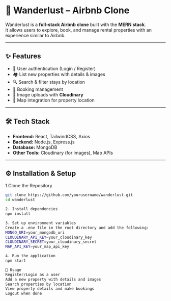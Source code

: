 # 🏡 Wanderlust – Airbnb Clone

Wanderlust is a **full-stack Airbnb clone** built with the **MERN stack**.  
It allows users to explore, book, and manage rental properties with an experience similar to Airbnb.

---

## ✨ Features
- 👤 User authentication (Login / Register)  
- 🏘️ List new properties with details & images  
- 🔍 Search & filter stays by location  
- 📅 Booking management  
- 📸 Image uploads with **Cloudinary**  
- 📍 Map integration for property location  

---

## 🛠️ Tech Stack
- **Frontend:** React, TailwindCSS, Axios  
- **Backend:** Node.js, Express.js  
- **Database:** MongoDB  
- **Other Tools:** Cloudinary (for images), Map APIs  

---

## ⚙️ Installation & Setup

1.Clone the Repository
```bash
git clone https://github.com/yourusername/wanderlust.git
cd wanderlust

2. Install dependencies
npm install

3. Set up environment variables
Create a .env file in the root directory and add the following:
MONGO_URI=your_mongodb_uri
CLOUDINARY_API_KEY=your_cloudinary_key
CLOUDINARY_SECRET=your_cloudinary_secret
MAP_API_KEY=your_map_api_key

4. Run the application
npm start

🧪 Usage
Register/Login as a user
Add a new property with details and images
Search properties by location
View property details and make bookings
Logout when done
